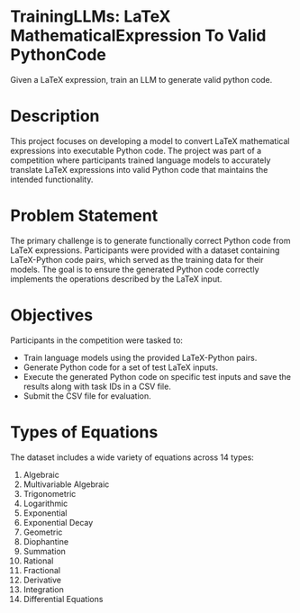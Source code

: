 # TrainingLLMs: LaTeX MathematicalExpression To Valid PythonCode
Given a LaTeX expression, train an LLM to generate valid python code.

# Description
This project focuses on developing a model to convert LaTeX mathematical expressions into executable Python code. The project was part of a competition where participants trained language models to accurately translate LaTeX expressions into valid Python code that maintains the intended functionality.

# Problem Statement
The primary challenge is to generate functionally correct Python code from LaTeX expressions. Participants were provided with a dataset containing LaTeX-Python code pairs, which served as the training data for their models. The goal is to ensure the generated Python code correctly implements the operations described by the LaTeX input.

# Objectives
Participants in the competition were tasked to:

- Train language models using the provided LaTeX-Python pairs.
- Generate Python code for a set of test LaTeX inputs.
- Execute the generated Python code on specific test inputs and save the results along with task IDs in a CSV file.
- Submit the CSV file for evaluation.

# Types of Equations
The dataset includes a wide variety of equations across 14 types:

1. Algebraic
2. Multivariable Algebraic
3. Trigonometric
4. Logarithmic
5. Exponential
6. Exponential Decay
7. Geometric
8. Diophantine
9. Summation
10. Rational
11. Fractional
12. Derivative
13. Integration
14. Differential Equations
